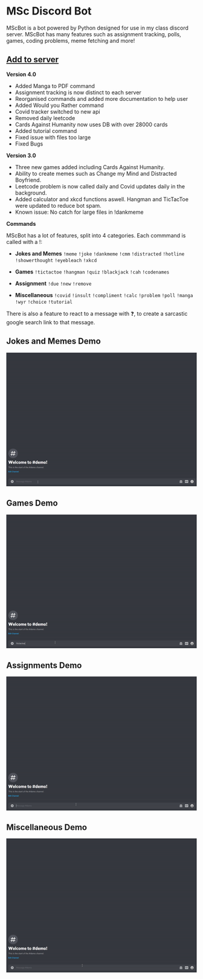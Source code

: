 # MSc Discord Bot

MScBot is a bot powered by Python designed for use in my class discord server. MScBot has many features such as assignment tracking, polls, games, coding problems, meme fetching and more!

[<h2>Add to server</h2>](https://discord.com/oauth2/authorize?client_id=667375522073804820&scope=bot&permissions=321600)

**Version 4.0**

- Added Manga to PDF command
- Assignment tracking is now distinct to each server
- Reorganised commands and added more documentation to help user
- Added Would you Rather command
- Covid tracker switched to new api
- Removed daily leetcode
- Cards Against Humanity now uses DB with over 28000 cards
- Added tutorial command
- Fixed issue with files too large
- Fixed Bugs

**Version 3.0**

- Three new games added including Cards Against Humanity.
- Ability to create memes such as Change my Mind and Distracted Boyfriend.
- Leetcode problem is now called daily and Covid updates daily in the background.
- Added calculator and xkcd functions aswell. Hangman and TicTacToe were updated to reduce bot spam.
- Known issue: No catch for large files in \!dankmeme

**Commands**

MScBot has a lot of features, split into 4 categories. Each commmand is called with a \!:

- **Jokes and Memes** `!meme` `!joke` `!dankmeme` `!cmm` `!distracted` `!hotline` `!showerthought` `!eyebleach` `!xkcd`

- **Games** `!tictactoe` `!hangman` `!quiz` `!blackjack` `!cah` `!codenames`

- **Assignment** `!due` `!new` `!remove`

- **Miscellaneous** `!covid` `!insult` `!compliment` `!calc` `!problem` `!poll` `!manga` `!wyr` `!choice` `!tutorial`

There is also a feature to react to a message with ❓, to create a sarcastic google search link to that message.

## Jokes and Memes Demo

<img src="/files/demo_images/jokes.gif" alt="Joke Demo Gif"
	title="Demo"/>

## Games Demo

<img src="/files/demo_images/games.gif" alt="Game Demo Gif"
	title="Demo"/>

## Assignments Demo

<img src="/files/demo_images/assignment.gif" alt="Assignment Demo Gif"
	title="Demo"/>

## Miscellaneous Demo

<img src="/files/demo_images/misc.gif" alt="Misc Demo Gif"
	title="Demo"/>
